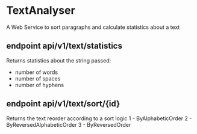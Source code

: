 # TextAnalyser
A Web Service to sort paragraphs and calculate statistics about a text

## endpoint api/v1/text/statistics
Returns statistics about the string passed:
- number of words
- number of spaces
- number of hyphens

## endpoint api/v1/text/sort/{id}
Returns the text reorder according to a sort logic
1 - ByAlphabeticOrder
2 - ByReversedAlphabeticOrder
3 - ByReversedOrder
